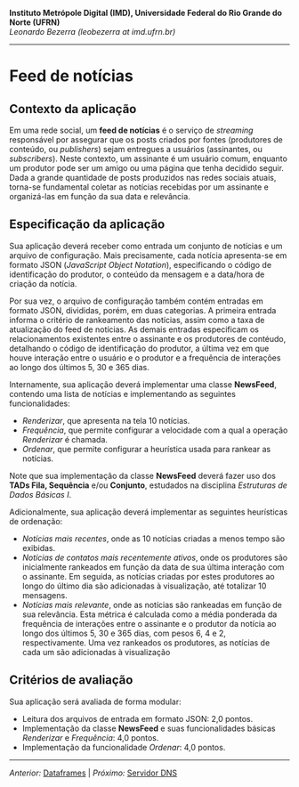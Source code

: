 **Instituto Metrópole Digital (IMD), Universidade Federal do Rio Grande do Norte (UFRN)**  
*Leonardo Bezerra (leobezerra at imd.ufrn.br)*

---

# Feed de notícias

## Contexto da aplicação

Em uma rede social, um **feed de notícias** é o serviço de *streaming* responsável por assegurar que os posts criados por fontes (produtores de conteúdo, ou  *publishers*) sejam entregues a usuários (assinantes, ou *subscribers*). Neste contexto, um assinante é um usuário comum, enquanto um produtor pode ser um amigo ou uma página que tenha decidido seguir. Dada a grande quantidade de posts produzidos nas redes sociais atuais, torna-se fundamental coletar as notícias recebidas por um assinante e organizá-las em função da sua data e relevância. 

## Especificação da aplicação

Sua aplicação deverá receber como entrada um conjunto de notícias e um arquivo de configuração. Mais precisamente, cada notícia apresenta-se em formato JSON (*JavaScript Object Notation*), especificando o código de identificação do produtor, o conteúdo da mensagem e a data/hora de criação da notícia. 

Por sua vez, o arquivo de configuração também contém entradas em formato JSON, divididas, porém, em duas categorias. A primeira entrada informa o critério de rankeamento das notícias, assim como a taxa de atualização do feed de notícias. As demais entradas especificam os relacionamentos existentes entre o assinante e os produtores de contéudo, detalhando o código de identificação do produtor, a última vez em que houve interação entre o usuário e o produtor e a frequência de interações ao longo dos últimos 5, 30 e 365 dias. 

Internamente, sua aplicação deverá implementar uma classe **NewsFeed**, contendo uma lista de notícias e implementando as seguintes funcionalidades: 
* *Renderizar*, que apresenta na tela 10 notícias. 
* *Frequência*, que permite configurar a velocidade com a qual a operação *Renderizar* é chamada.
* *Ordenar*, que permite configurar a heurística usada para rankear as notícias.

Note que sua implementação da classe **NewsFeed** deverá fazer uso dos **TADs Fila, Sequência** e/ou **Conjunto**, estudados na disciplina *Estruturas de Dados Básicas I*. 

Adicionalmente, sua aplicação deverá implementar as seguintes heurísticas de ordenação:
* *Notícias mais recentes*, onde as 10 notícias criadas a menos tempo são exibidas.
* *Notícias de contatos mais recentemente ativos*, onde os produtores são inicialmente rankeados em função da data de sua última interação com o assinante. Em seguida, as notícias criadas por estes produtores ao longo do último dia são adicionadas à visualização, até totalizar 10 mensagens.
* *Notícias mais relevante*, onde as notícias são rankeadas em função de sua relevância. Esta métrica é calculada como a média ponderada da frequência de interações entre o assinante e o produtor da notícia ao longo dos últimos 5, 30 e 365 dias, com pesos 6, 4 e 2, respectivamente. Uma vez rankeados os produtores, as notícias de cada um são adicionadas à visualização 

## Critérios de avaliação

Sua aplicação será avaliada de forma modular:

* Leitura dos arquivos de entrada em formato JSON: 2,0 pontos.
* Implementação da classe **NewsFeed** e suas funcionalidades básicas *Renderizar* e *Frequência*: 4,0 pontos.
* Implementação da funcionalidade *Ordenar*: 4,0 pontos.

---

*Anterior:* [Dataframes](../dataframes) | *Próximo:* [Servidor DNS](../dns-server/)
